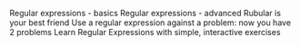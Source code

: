 Regular expressions - basics
Regular expressions - advanced
Rubular is your best friend
Use a regular expression against a problem: now you have 2 problems
Learn Regular Expressions with simple, interactive exercises
